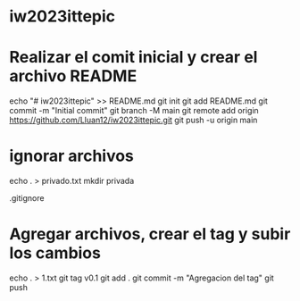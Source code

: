 # iw2023ittepic

# Realizar el comit inicial y crear el archivo README
echo "# iw2023ittepic" >> README.md
git init
git add README.md
git commit -m "Initial commit"
git branch -M main
git remote add origin https://github.com/Lluan12/iw2023ittepic.git
git push -u origin main

# ignorar archivos
echo . > privado.txt
mkdir privada

.gitignore


# Agregar archivos, crear el tag y subir los cambios
echo . > 1.txt
git tag v0.1
git add .
git commit -m "Agregacion del tag"
git push